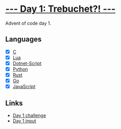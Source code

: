 # [--- Day 1: Trebuchet?! ---](https://adventofcode.com/2023/day/1)

Advent of code day 1.

## Languages

- [x] [C](day-01.c)
- [x] [Lua](day-01.lua)
- [x] [Dotnet-Script](day-01.csx)
- [x] [Python](day-01.py)
- [x] [Rust](day-01.rs)
- [x] [Go](day-01.go)
- [x] [JavaScript](day-01.mjs)

## Links

- [Day 1 challenge](https://adventofcode.com/2023/day/1)
- [Day 1 input](https://adventofcode.com/2023/day/1/input)

